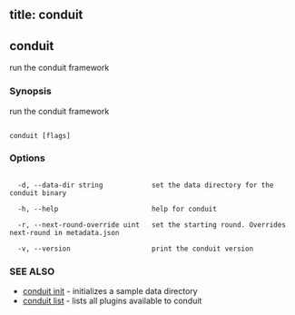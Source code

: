 title: conduit
---
## conduit



run the conduit framework



### Synopsis



run the conduit framework



```

conduit [flags]

```



### Options



```

  -d, --data-dir string            set the data directory for the conduit binary

  -h, --help                       help for conduit

  -r, --next-round-override uint   set the starting round. Overrides next-round in metadata.json

  -v, --version                    print the conduit version

```



### SEE ALSO



* [conduit init](../init/)	 - initializes a sample data directory
* [conduit list](../list/list/)	 - lists all plugins available to conduit




